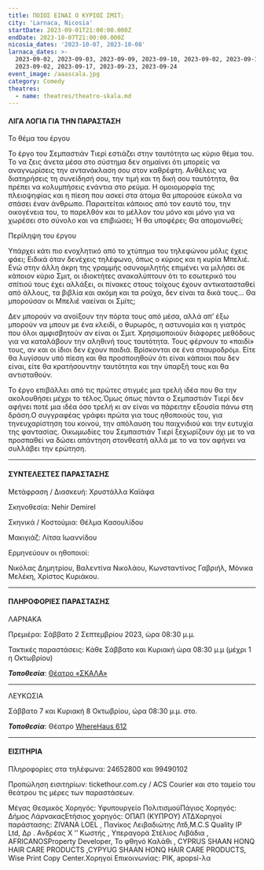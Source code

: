 ```yaml
---
title: ΠΟΙΟΣ ΕΙΝΑΙ Ο ΚΥΡΙΟΣ ΣΜΙΤ;
city: 'Larnaca, Nicosia'
startDate: 2023-09-01T21:00:00.000Z
endDate: 2023-10-07T21:00:00.000Z
nicosia_dates: '2023-10-07, 2023-10-08'
larnaca_dates: >-
  2023-09-02, 2023-09-03, 2023-09-09, 2023-09-10, 2023-09-02, 2023-09-16,
  2023-09-02, 2023-09-17, 2023-09-23, 2023-09-24
event_image: /aaascala.jpg
category: Comedy
theatres:
  - name: theatres/theatro-skala.md
---
```


#### ΛΙΓΑ ΛΟΓΙΑ ΓΙΑ ΤΗΝ ΠΑΡΑΣΤΑΣΗ

Το θέμα του έργου

Το έργο του Σεμπαστιάν Τιερί εστιάζει στην ταυτότητα ως κύριο θέμα του. Το να ζεις άνετα μέσα στο σύστημα δεν σημαίνει ότι μπορείς να αναγνωρίσεις την αντανάκλαση σου στον καθρέφτη. Ανθέλεις να διατηρήσεις τη συνείδησή σου, την τιμή και τη δική σου ταυτότητα, θα πρέπει να κολυμπήσεις ενάντια στο ρεύμα. Η ομοιομορφία της πλειοψηφίας και η πίεση που ασκεί στα άτομα θα μπορούσε εύκολα να σπάσει έναν άνθρωπο. Παραιτείται κάποιος από τον εαυτό του, την οικογένεια του, το παρελθόν και το μέλλον του μόνο και μόνο για να χωρέσει στο σύνολο και να επιβιώσει; Ή θα υποφέρει; Θα απομονωθεί;

Περίληψη του έργου

Υπάρχει κάτι πιο ενοχλητικό από το χτύπημα του τηλεφώνου μόλις έχεις φάει; Ειδικά όταν δενέχεις τηλέφωνο, όπως ο κύριος και η κυρία Μπελιέ. Ενώ στην άλλη άκρη της γραμμής οσυνομιλητής επιμένει να μιλήσει σε κάποιον κύριο Σμιτ, οι ιδιοκτήτες ανακαλύπτουν ότι το εσωτερικό του σπίτιού τους έχει αλλάξει, οι πίνακες στους τοίχους έχουν αντικατασταθεί από άλλους, τα βιβλία και ακόμη και τα ρούχα, δεν είναι τα δικά τους... Θα μπορούσαν οι Μπελιέ ναείναι οι Σμίτς;

Δεν μπορούν να ανοίξουν την πόρτα τους από μέσα, αλλά απ’ έξω μπορούν να μπουν με ένα κλειδί, ο θυρωρός,	η αστυνομία	και η γιατρός	που όλοι αμφισβητούν	αν είναι οι Σμιτ. Χρησιμοποιούν	διάφορες	μεθόδους	για να καταλάβουν	την αληθινή	τους ταυτότητα.	Τους φέρνουν το «παιδί» τους, αν και οι ίδιοι δεν έχουν παιδιά. Βρίσκονται σε ένα σταυροδρόμι. Είτε θα λυγίσουν υπό πίεση και θα προσποιηθούν ότι είναι κάποιοι που δεν είναι, είτε θα κρατήσουντην ταυτότητα και την ύπαρξή τους και θα αντισταθούν.

Το έργο επιβάλλει από τις πρώτες στιγμές μια τρελή ιδέα που θα την ακολουθήσει μέχρι το τέλος.Όμως όπως πάντα ο Σεμπαστιάν Τιερί δεν αφήνει ποτέ μια ιδέα όσο τρελή κι αν είναι να πάρειτην εξουσία πάνω στη δράση.Ο συγγραφέας γράφει πρώτα για τους ηθοποιούς του, για τηνευχαρίστηση	του κοινού, την απόλαυση	του παιχνιδιού	και την ευτυχία της φαντασίας.	Οικωμωδίες του Σεμπαστιάν Τιερί ξεχωρίζουν όχι με το να προσπαθεί να δώσει απάντηση στονθεατή αλλά με το να τον αφήνει να συλλάβει την ερώτηση.

***

#### ΣΥΝΤΕΛΕΣΤΕΣ ΠΑΡΑΣΤΑΣΗΣ

Μετάφραση / Διασκευή:	Χρυστάλλα Καϊάφα

Σκηνοθεσία:	Nehir Demirel

Σκηνικά / Κοστούμια: Θέλμα Κασουλίδου

Μακιγιάζ:	Λίτσα Ιωαννίδου

Ερμηνεύουν οι ηθοποιοί:

Νικόλας Δημητρίου, Βαλεντίνα Νικολάου, Κωνσταντίνος Γαβριήλ, Μόνικα Μελέκη, Χρίστος Κυριάκου.

***

#### ΠΛΗΡΟΦΟΡΙΕΣ ΠΑΡΑΣΤΑΣΗΣ

ΛΑΡΝΑΚΑ

Πρεμιέρα: Σάββατο 2 Σεπτεμβρίου 2023, ώρα 08:30 μ.μ.

Τακτικές παραστάσεις: Κάθε Σάββατο και Κυριακή ώρα 08:30 μ.μ (μέχρι 1	η Οκτωβρίου)

***Τοποθεσία***: [Θέατρο «ΣΚΑΛΑ»](https://www.google.com/maps/place/Theater+Skala+Larnaka/@34.9191021,33.6323324,15z/data=!4m6!3m5!1s0x14e082a6e362e26b:0x800ef26e458168d!8m2!3d34.9191021!4d33.6323324!16s%2Fg%2F11g70j729w?entry=ttu "Θέατρο «ΣΚΑΛΑ»")

***

ΛΕΥΚΩΣΙΑ

Σάββατο	7 και Κυριακή	8 Οκτωβρίου,	ώρα 08:30 μ.μ. στο.

***Τοποθεσία***: Θέατρο [WhereHaus	612](https://www.google.com/maps/place/WhereHaus+612/@35.177606,33.389554,15z/data=!4m2!3m1!1s0x0:0x9c24df07f8f1017d?sa=X\&ved=2ahUKEwj-nMODk-aAAxV2WqQEHYe2DyUQ_BJ6BAg9EAA\&ved=2ahUKEwj-nMODk-aAAxV2WqQEHYe2DyUQ_BJ6BAhMEAg "WhereHaus	612")

***

#### ΕΙΣΙΤΗΡΙΑ

Πληροφορίες στα τηλέφωνα: 24652800 και 99490102

Προπώληση εισιτηρίων:	tickethour.com.cy / ACS Courier	και στο ταμείο του θεάτρου τις μέρες των παραστάσεων.

Μέγας Θεσμικός Χορηγός:	Υφυπουργείο ΠολιτισμούΠάγιος Χορηγός:	Δήμος ΛάρνακαςΕτήσιος χορηγός:	ΟΠΑΠ (ΚΥΠΡΟΥ) ΛΤΔΧορηγοί παράστασης:	ZIVANA	LOEL , Πανίκος Λειβαδιώτης Λτδ,M.C.S Quality IP Ltd,	Δρ . Ανδρέας	Χ ’’ Κωστής , Υπεραγορά	Στέλιος Λιβάδια , AFRICANOSProperty Developer,	Το φθηνό Καλάθι , CYPRUS SHAAN HONQ HAIR CARE PRODUCTS	,CYPYUG SHAAN HONQ HAIR CARE PRODUCTS, Wise Print Copy Center.Χορηγοί Επικοινωνίας:	ΡΙΚ, apopsi-λα
